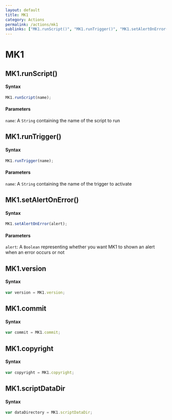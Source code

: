 ```yaml
---
layout: default
title: MK1
category: Actions
permalink: /actions/mk1
sublinks: ["MK1.runScript()", "MK1.runTrigger()", "MK1.setAlertOnError()", "MK1.version", "MK1.commit", "MK1.copyright", "MK1.scriptDataDir"]
---
```


# MK1
## MK1.runScript() ##
#### Syntax
```js
MK1.runScript(name);
```

#### Parameters
`name`: A `String` containing the name of the script to run


## MK1.runTrigger() ##
#### Syntax
```js
MK1.runTrigger(name);
```

#### Parameters
`name`: A `String` containing the name of the trigger to activate


## MK1.setAlertOnError() ##
#### Syntax
```js
MK1.setAlertOnError(alert);
```

#### Parameters
`alert`: A `Boolean` representing whether you want MK1 to shown an alert when an error occurs or not


## MK1.version ##
#### Syntax
```js
var version = MK1.version;
```


## MK1.commit ##
#### Syntax
```js
var commit = MK1.commit;
```


## MK1.copyright ##
#### Syntax
```js
var copyright = MK1.copyright;
```


## MK1.scriptDataDir ##
#### Syntax
```js
var dataDirectory = MK1.scriptDataDir;
```
